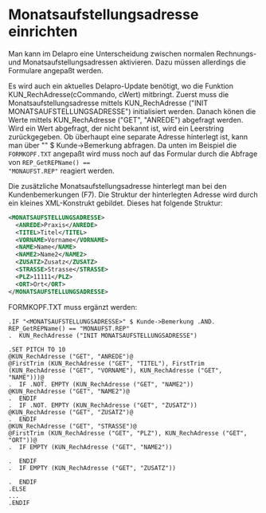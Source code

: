 # Monatsaufstellungsadresse einrichten

Man kann im Delapro eine Unterscheidung zwischen normalen Rechnungs- und Monatsaufstellungsadressen aktivieren. Dazu müssen allerdings die Formulare angepaßt werden.

Es wird auch ein aktuelles Delapro-Update benötigt, wo die Funktion KUN_RechAdresse(cCommando, cWert) mitbringt. Zuerst muss die Monatsaufstellungsadresse mittels KUN_RechAdresse ("INIT MONATSAUFSTELLUNGSADRESSE") initialisiert werden. Danach könen die Werte mittels KUN_RechAdresse ("GET", "ANREDE") abgefragt werden. Wird ein Wert abgefragt, der nicht bekannt ist, wird ein Leerstring zurückgegeben. Ob überhaupt eine separate Adresse hinterlegt ist, kann man über "<MONATSAUFSTELLUNGSADRESSE>" $ Kunde->Bemerkung abfragen. Da unten im Beispiel die <Code>FORMKOPF.TXT</Code> angepaßt wird muss noch auf das Formular durch die Abfrage von <Code>REP_GetREPName() == "MONAUFST.REP"</Code> reagiert werden.

Die zusätzliche Monatsaufstellungsadresse hinterlegt man bei den Kundenbemerkungen (F7). Die Struktur der hinterlegten Adresse wird durch ein kleines XML-Konstrukt gebildet. Dieses hat folgende Struktur:

```xml
<MONATSAUFSTELLUNGSADRESSE>
  <ANREDE>Praxis</ANREDE>
  <TITEL>Titel</TITEL>
  <VORNAME>Vorname</VORNAME>
  <NAME>Name</NAME>
  <NAME2>Name2</NAME2>
  <ZUSATZ>Zusatz</ZUSATZ>
  <STRASSE>Strasse</STRASSE>
  <PLZ>11111</PLZ>
  <ORT>Ort</ORT>
</MONATSAUFSTELLUNGSADRESSE>
```

FORMKOPF.TXT muss ergänzt werden:
```
.IF "<MONATSAUFSTELLUNGSADRESSE>" $ Kunde->Bemerkung .AND. REP_GetREPName() == "MONAUFST.REP"
.  KUN_RechAdresse ("INIT MONATSAUFSTELLUNGSADRESSE")

.SET PITCH TO 10
@KUN_RechAdresse ("GET", "ANREDE")@
@FirstTrim (KUN_RechAdresse ("GET", "TITEL"), FirstTrim (KUN_RechAdresse ("GET", "VORNAME"), KUN_RechAdresse ("GET", "NAME")))@
.  IF .NOT. EMPTY (KUN_RechAdresse ("GET", "NAME2"))
@KUN_RechAdresse ("GET", "NAME2")@
.  ENDIF
.  IF .NOT. EMPTY (KUN_RechAdresse ("GET", "ZUSATZ"))
@KUN_RechAdresse ("GET", "ZUSATZ")@
.  ENDIF
@KUN_RechAdresse ("GET", "STRASSE")@
@FirstTrim (KUN_RechAdresse ("GET", "PLZ"), KUN_RechAdresse ("GET", "ORT"))@
.  IF EMPTY (KUN_RechAdresse ("GET", "NAME2"))

.  ENDIF
.  IF EMPTY (KUN_RechAdresse ("GET", "ZUSATZ"))

.  ENDIF
.ELSE
...
.ENDIF
```


